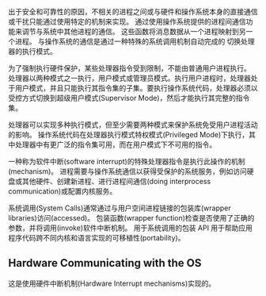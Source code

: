 出于安全和可靠性的原因，不相关的进程之间或与硬件和操作系统本身的直接通信或干扰只能通过使用特定的机制来实现。
通过使用操作系统提供的进程间通信功能来调节与系统中其他进程的通信。 这些函数将消息数据从一个进程映射到另一个进程。
与操作系统的通信是通过一种特殊的系统调用机制自动完成的
切换处理器的执行模式。

为了强制执行硬件保护，某些处理器指令受到限制，不能由普通用户进程执行。 处理器以两种模式之一执行，用户模式或管理员模式。执行用户进程时，处理器处于用户模式，并且只能执行其指令集的子集。要执行操作系统代码，处理器必须以受控方式切换到超级用户模式(Supervisor Mode)，然后才能执行其完整的指令集。

处理器可以实现多种执行模式，但至少需要两种模式来保护系统免受用户进程活动的影响。
操作系统代码在处理器执行模式特权模式(Privileged Mode)下执行，其中处理器中有更广泛的指令集可用，而在用户模式下不可用的指令。

一种称为软件中断(software interrupt)的特殊处理器指令是执行此操作的机制(mechanism)。
进程需要与操作系统通信以获得受保护的系统服务，例如访问硬盘或其他硬件、创建新进程、进行进程间通信(doing interprocess communication)或配置内核服务。

系统调用(System Calls)通常通过与用户空间进程链接的包装库(wrapper libraries)访问(accessed)。
包装函数(wrapper function)检查是否使用了正确的参数，并将调用(invoke)软件中断机制。
用于系统调用的包装 API 用于帮助应用程序代码跨不同内核和语言实现的可移植性(portability)。

## Hardware Communicating with the OS

这是使用硬件中断机制(Hardware Interrupt mechanisms)实现的。

